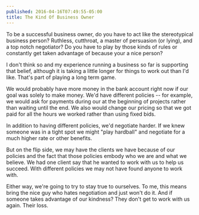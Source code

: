```yaml
---
published: 2016-04-16T07:49:55-05:00
title: The Kind Of Business Owner
---
```

To be a successful business owner, do you have to act like the stereotypical business person? Ruthless, cutthroat, a master of persuasion (or lying), and a top notch negotiator? Do you have to play by those kinds of rules or constantly get taken advantage of because your a nice person?

I don't think so and my experience running a business so far is supporting that belief, although it is taking a little longer for things to work out than I'd like. That's part of playing a long term game.

We would probably have more money in the bank account right now if our goal was solely to make money. We'd have different policies -- for example, we would ask for payments during our at the beginning of projects rather than waiting until the end. We also would change our pricing so that we got paid for all the hours we worked rather than using fixed bids.

In addition to having different policies, we'd negotiate harder. If we knew someone was in a tight spot we might "play hardball" and negotiate for a much higher rate or other benefits.

But on the flip side, we may have the clients we have because of our policies and the fact that those policies embody who we are and what we believe. We had one client say that he wanted to work with us to help us succeed. With different policies we may not have found anyone to work with.

Either way, we're going to try to stay true to ourselves. To me, this means bring the nice guy who hates negotiation and just won't do it. And if someone takes advantage of our kindness? They don't get to work with us again. Their loss.